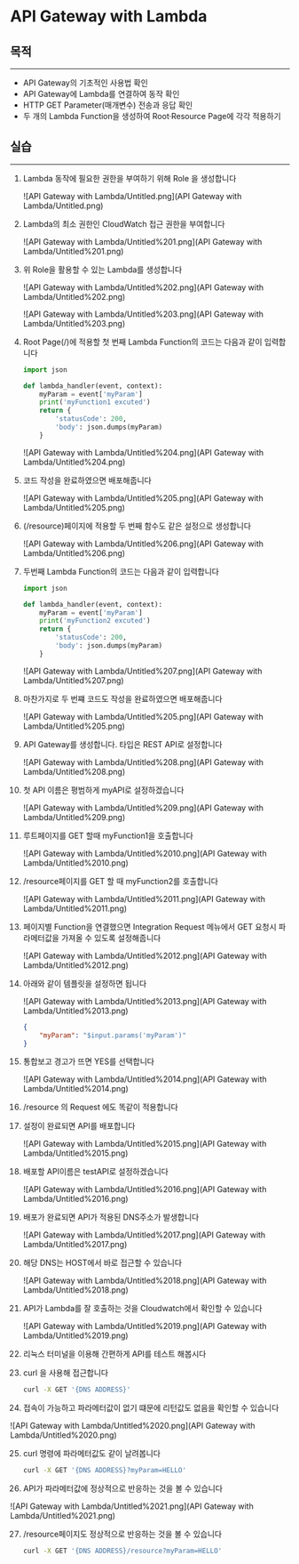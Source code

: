 # API Gateway with Lambda

## 목적

---

- API Gateway의 기초적인 사용법 확인
- API Gateway에 Lambda를 연결하여 동작 확인
- HTTP GET Parameter(매개변수) 전송과 응답 확인
- 두 개의 Lambda Function을 생성하여 Root·Resource Page에 각각 적용하기

## 실습

---

1. Lambda 동작에 필요한 권한을 부여하기 위해 Role 을 생성합니다
    
    ![API Gateway with Lambda/Untitled.png](API Gateway with Lambda/Untitled.png)
    
2. Lambda의 최소 권한인 CloudWatch 접근 권한을 부여합니다
    
    ![API Gateway with Lambda/Untitled%201.png](API Gateway with Lambda/Untitled%201.png)
    
3. 위 Role을 활용할 수 있는 Lambda를 생성합니다
    
    ![API Gateway with Lambda/Untitled%202.png](API Gateway with Lambda/Untitled%202.png)
    
    ![API Gateway with Lambda/Untitled%203.png](API Gateway with Lambda/Untitled%203.png)
    
4. Root Page(/)에 적용할 첫 번째 Lambda Function의 코드는 다음과 같이 입력합니다
        
    ```python
    import json

    def lambda_handler(event, context):
        myParam = event['myParam']
        print('myFunction1 excuted')
        return {
            'statusCode': 200,
            'body': json.dumps(myParam)
        }
    ```
        
    ![API Gateway with Lambda/Untitled%204.png](API Gateway with Lambda/Untitled%204.png)
    
5. 코드 작성을 완료하였으면 배포해줍니다
    
    ![API Gateway with Lambda/Untitled%205.png](API Gateway with Lambda/Untitled%205.png)
    
6. (/resource)페이지에 적용할 두 번째 함수도 같은 설정으로 생성합니다
    
    ![API Gateway with Lambda/Untitled%206.png](API Gateway with Lambda/Untitled%206.png)
    
7. 두번째 Lambda Function의 코드는 다음과 같이 입력합니다
    
    ```python
    import json

    def lambda_handler(event, context):
        myParam = event['myParam']
        print('myFunction2 excuted')
        return {
            'statusCode': 200,
            'body': json.dumps(myParam)
        }
    ```

    ![API Gateway with Lambda/Untitled%207.png](API Gateway with Lambda/Untitled%207.png)
    
8. 마찬가지로 두 번쨰 코드도 작성을 완료하였으면 배포해줍니다
    
    ![API Gateway with Lambda/Untitled%205.png](API Gateway with Lambda/Untitled%205.png)
    
9. API Gateway를 생성합니다. 타입은 REST API로 설정합니다
    
    ![API Gateway with Lambda/Untitled%208.png](API Gateway with Lambda/Untitled%208.png)
    
10. 첫 API 이름은 평범하게 myAPI로 설정하겠습니다
    
    ![API Gateway with Lambda/Untitled%209.png](API Gateway with Lambda/Untitled%209.png)
    
11. 루트페이지를 GET 할때 myFunction1을 호출합니다
    
    ![API Gateway with Lambda/Untitled%2010.png](API Gateway with Lambda/Untitled%2010.png)
    
12. /resource페이지를 GET 할 때 myFunction2를 호출합니다
    
    ![API Gateway with Lambda/Untitled%2011.png](API Gateway with Lambda/Untitled%2011.png)
    
13. 페이지별 Function을 연결했으면 Integration Request 메뉴에서 GET 요청시 파라메터값을 가져올 수 있도록 설정해줍니다
    
    ![API Gateway with Lambda/Untitled%2012.png](API Gateway with Lambda/Untitled%2012.png)
    
14. 아래와 같이 템플릿을 설정하면 됩니다
    
    ![API Gateway with Lambda/Untitled%2013.png](API Gateway with Lambda/Untitled%2013.png)

    ```json
    {
        "myParam": "$input.params('myParam')"
    }
    ```

15. 통합보고 경고가 뜨면 YES를 선택합니다
    
    ![API Gateway with Lambda/Untitled%2014.png](API Gateway with Lambda/Untitled%2014.png)
    
16. /resource 의 Request 에도 똑같이 적용합니다
17. 설정이 완료되면 API를 배포합니다
    
    ![API Gateway with Lambda/Untitled%2015.png](API Gateway with Lambda/Untitled%2015.png)
    
18. 배포할 API이름은 testAPI로 설정하겠습니다
    
    ![API Gateway with Lambda/Untitled%2016.png](API Gateway with Lambda/Untitled%2016.png)
    
19. 배포가 완료되면 API가 적용된 DNS주소가 발생합니다
    
    ![API Gateway with Lambda/Untitled%2017.png](API Gateway with Lambda/Untitled%2017.png)
    
20. 해당 DNS는 HOST에서 바로 접근할 수 있습니다
    
    ![API Gateway with Lambda/Untitled%2018.png](API Gateway with Lambda/Untitled%2018.png)
    
21. API가 Lambda를 잘 호출하는 것을 Cloudwatch에서 확인할 수 있습니다
    
    ![API Gateway with Lambda/Untitled%2019.png](API Gateway with Lambda/Untitled%2019.png)
    
22. 리눅스 터미널을 이용해 간편하게 API를 테스트 해봅시다
23. curl 을 사용해 접근합니다
        
    ```bash
    curl -X GET '{DNS ADDRESS}'
    ```

24. 접속이 가능하고 파라메터값이 없기 떄문에 리턴값도 없음을 확인할 수 있습니다

![API Gateway with Lambda/Untitled%2020.png](API Gateway with Lambda/Untitled%2020.png)

25. curl 명령에 파라메터값도 같이 날려봅니다

    ```bash
    curl -X GET '{DNS ADDRESS}?myParam=HELLO'
    ```

26. API가 파라메터값에 정상적으로 반응하는 것을 볼 수 있습니다

![API Gateway with Lambda/Untitled%2021.png](API Gateway with Lambda/Untitled%2021.png)

27. /resource페이지도 정상적으로 반응하는 것을 볼 수 있습니다

    ```bash
    curl -X GET '{DNS ADDRESS}/resource?myParam=HELLO'
    ```
    

